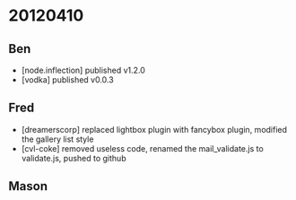 # 20120410

## Ben
- [node.inflection] published v1.2.0
- [vodka] published v0.0.3



## Fred
- [dreamerscorp] replaced lightbox plugin with fancybox plugin, modified the gallery list style
- [cvl-coke] removed useless code, renamed the mail_validate.js to validate.js, pushed to github



## Mason
